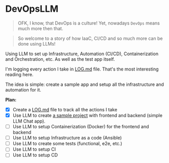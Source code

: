 # DevOpsLLM

> OFK, I know, that DevOps is a culture! 
> Yet, nowadays `DevOps` means much more then that.

> So welcome to a story of how IaaC, CI/CD and so much more can be done using LLMs!

Using LLM to set up Infrastructure, Automation (CI/CD), Containerization and Orchestration, etc. As well as the test app itself.

I'm logging every action I take in [LOG.md](LOG.md) file. That's the most interesting reading here.

The idea is simple: create a sample app and setup all the infrastructure and automation for it.

**Plan:**

- [x] Create a [LOG.md](LOG.md) file to track all the actions I take
- [x] Use LLM to create [a sample project](/app/) with frontend and backend (simple LLM Chat app).
- [ ] Use LLM to setup Containerization (Docker) for the frontend and backend
- [ ] Use LLM to setup Infrastructure as a code (Ansible)
- [ ] Use LLM to create some tests (functional, e2e, etc.)
- [ ] Use LLM to setup CI
- [ ] Use LLM to setup CD
